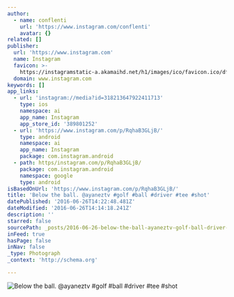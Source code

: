 ```yaml
---
author:
  - name: conflenti
    url: 'https://www.instagram.com/conflenti'
    avatar: {}
related: []
publisher:
  url: 'https://www.instagram.com'
  name: Instagram
  favicon: >-
    https://instagramstatic-a.akamaihd.net/h1/images/ico/favicon.ico/dfa85bb1fd63.ico
  domain: www.instagram.com
keywords: []
app_links:
  - url: 'instagram://media?id=318213647922411713'
    type: ios
    namespace: ai
    app_name: Instagram
    app_store_id: '389801252'
  - url: 'https://www.instagram.com/p/RqhaB3GLjB/'
    type: android
    namespace: ai
    app_name: Instagram
    package: com.instagram.android
  - path: https/instagram.com/p/RqhaB3GLjB/
    package: com.instagram.android
    namespace: google
    type: android
isBasedOnUrl: 'https://www.instagram.com/p/RqhaB3GLjB/'
title: 'Below the ball. @ayaneztv #golf #ball #driver #tee #shot'
datePublished: '2016-06-26T14:22:48.481Z'
dateModified: '2016-06-26T14:14:18.241Z'
description: ''
starred: false
sourcePath: _posts/2016-06-26-below-the-ball-ayaneztv-golf-ball-driver-tee-shot.md
inFeed: true
hasPage: false
inNav: false
_type: Photograph
_context: 'http://schema.org'

---
```

![Below the ball. @ayaneztv #golf #ball #driver #tee #shot](https://scontent.cdninstagram.com/t51.2885-15/e15/11226871_650082451791115_1349493948_n.jpg?ig_cache_key=MzE4MjEzNjQ3OTIyNDExNzEz.2)